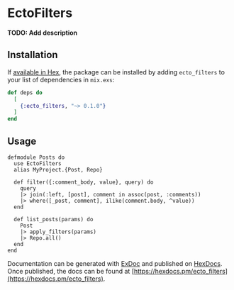 # EctoFilters

**TODO: Add description**

## Installation

If [available in Hex](https://hex.pm/docs/publish), the package can be installed
by adding `ecto_filters` to your list of dependencies in `mix.exs`:

```elixir
def deps do
  [
    {:ecto_filters, "~> 0.1.0"}
  ]
end
```

## Usage

```
defmodule Posts do
  use EctoFilters
  alias MyProject.{Post, Repo}

  def filter({:comment_body, value}, query) do
    query
    |> join(:left, [post], comment in assoc(post, :comments))
    |> where([_post, comment], ilike(comment.body, ^value))
  end

  def list_posts(params) do
    Post
    |> apply_filters(params)
    |> Repo.all()
  end
end
```

Documentation can be generated with [ExDoc](https://github.com/elixir-lang/ex_doc)
and published on [HexDocs](https://hexdocs.pm). Once published, the docs can
be found at [https://hexdocs.pm/ecto_filters](https://hexdocs.pm/ecto_filters).

